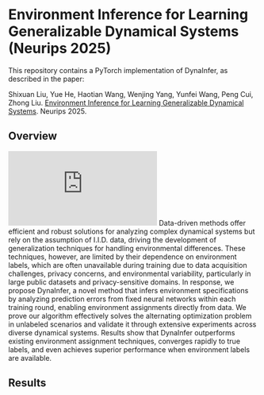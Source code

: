 # Environment Inference for Learning Generalizable Dynamical Systems (Neurips 2025) 

This repository contains a PyTorch implementation of DynaInfer, as described in the paper:

Shixuan Liu, Yue He, Haotian Wang, Wenjing Yang, Yunfei Wang, Peng Cui, Zhong Liu. [Environment Inference for Learning Generalizable Dynamical Systems]([https://ieeexplore.ieee.org/abstract/document/10613499/](https://openreview.net/forum?id=2M5dTDdGxl)). Neurips 2025. 

## Overview
![Overview](https://github.com/shixuanliu-andy/DynaInfer/blob/main/figure/fig_intro.pdf)
Data-driven methods offer efficient and robust solutions for analyzing complex dynamical systems but rely on the assumption of I.I.D. data, driving the development of generalization techniques for handling environmental differences. These techniques, however, are limited by their dependence on environment labels, which are often unavailable during training due to data acquisition challenges, privacy concerns, and environmental variability, particularly in large public datasets and privacy-sensitive domains. In response, we propose DynaInfer, a novel method that infers environment specifications by analyzing prediction errors from fixed neural networks within each training round, enabling environment assignments directly from data. We prove our algorithm effectively solves the alternating optimization problem in unlabeled scenarios and validate it through extensive experiments across diverse dynamical systems. Results show that DynaInfer outperforms existing environment assignment techniques, converges rapidly to true labels, and even achieves superior performance when environment labels are available.

## Results
